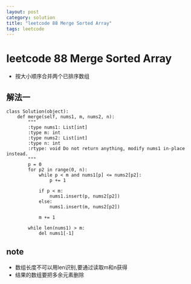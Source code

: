 ```yaml
---
layout: post
category: solution
title: "leetcode 88 Merge Sorted Array"
tags: leetcode
---
```


# leetcode 88 Merge Sorted Array

* 按大小顺序合并两个已排序数组

## 解法一
```
class Solution(object):
    def merge(self, nums1, m, nums2, n):
        """
        :type nums1: List[int]
        :type m: int
        :type nums2: List[int]
        :type n: int
        :rtype: void Do not return anything, modify nums1 in-place instead.
        """
        p = 0
        for p2 in range(0, n):
            while p < m and nums1[p] <= nums2[p2]:
                p += 1
                
            if p < m:
                nums1.insert(p, nums2[p2])
            else:
                nums1.insert(m, nums2[p2])
            
            m += 1
        
        while len(nums1) > m:
            del nums1[-1]
```

## note

* 数组长度不可以用len识别,要通过读取m和n获得
* 结果的数组要把多余元素删除
